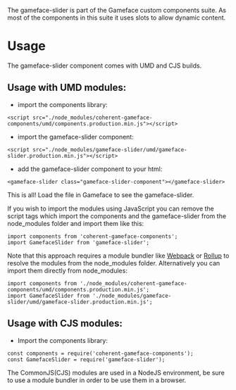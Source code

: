 The gameface-slider is part of the Gameface custom components suite. As most of the components in this suite it uses slots to allow dynamic content.


Usage
===================
The gameface-slider component comes with UMD and CJS builds.

## Usage with UMD modules:

* import the components library:

~~~~{.html}
<script src="./node_modules/coherent-gameface-components/umd/components.production.min.js"></script>
~~~~

* import the gameface-slider component:

~~~~{.html}
<script src="./node_modules/gameface-slider/umd/gameface-slider.production.min.js"></script>
~~~~

* add the gameface-slider component to your html:

~~~~{.html}
<gameface-slider class="gameface-slider-component"></gameface-slider>
~~~~

This is all! Load the file in Gameface to see the gameface-slider.

If you wish to import the modules using JavaScript you can remove the script tags
which import the components and the gameface-slider from the node_modules folder and import them like this:

~~~~{.js}
import components from 'coherent-gameface-components';
import GamefaceSlider from 'gameface-slider';
~~~~

Note that this approach requires a module bundler like [Webpack](https://webpack.js.org/) or [Rollup](https://rollupjs.org/guide/en/) to resolve the
modules from the node_modules folder. Alternatively you can import them directly from node_modules:

~~~~{.js}
import components from './node_modules/coherent-gameface-components/umd/components.production.min.js';
import GamefaceSlider from './node_modules/gameface-slider/umd/gameface-slider.production.min.js';
~~~~

## Usage with CJS modules:

* Import the components library:

~~~~{.js}
const components = require('coherent-gameface-components');
const GamefaceSlider = require('gameface-slider');
~~~~

The CommonJS(CJS) modules are used in a NodeJS environment, be sure to use a module
bundler in order to be use them in a browser.